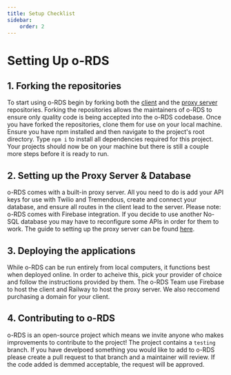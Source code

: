 ```yaml
---
title: Setup Checklist
sidebar:
    order: 2
---
```


# Setting Up o-RDS

## 1. Forking the repositories

To start using o-RDS begin by forking both the [client](https://github.com/o-RDS/o-rds-web-app) and the [proxy server](https://github.com/o-RDS/o-rds-server) repositories. Forking the repositories allows the maintainers of o-RDS to ensure only quality code is being accepted into the o-RDS codebase. Once you have forked the repositories, clone them for use on your local machine. Ensure you have npm installed and then navigate to the project's  root directory. Type ```npm i``` to install all dependencies required for this project. Your projects should now be on your machine but there is still a couple more steps before it is ready to run. 

## 2. Setting up the Proxy Server & Database

o-RDS comes with a built-in proxy server. All you need to do is add your API keys for use with Twilio and Tremendous, create and connect your database, and ensure all routes in the client lead to the server. Please note: o-RDS comes with Firebase integration. If you decide to use another No-SQL database you may have to reconfigure some APIs in order for them to work. The guide to setting up the proxy server can be found [here](/backend-server/proxy-server).

## 3. Deploying the applications

While o-RDS can be run entirely from local computers, it functions best when deployed online. In order to acheive this, pick your provider of choice and follow the instructions provided by them. The o-RDS Team use Firebase to host the client and Railway to host the proxy server. We also reccomend purchasing a domain for your client. 

## 4. Contributing to o-RDS

o-RDS is an open-source project which means we invite anyone who makes improvements to contribute to the project! The project contains a `testing` branch. If you have develpoed something you would like to add to o-RDS please create a pull request to that branch and a maintainer will review. If the code added is demmed acceptable, the request will be approved. 

